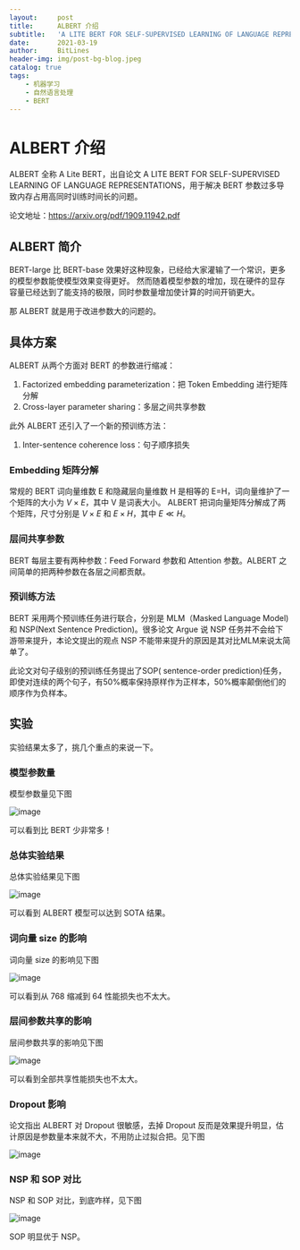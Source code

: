 ```yaml
---
layout:     post
title:      ALBERT 介绍
subtitle:   'A LITE BERT FOR SELF-SUPERVISED LEARNING OF LANGUAGE REPRESENTATIONS'
date:       2021-03-19
author:     BitLines
header-img: img/post-bg-blog.jpeg
catalog: true
tags:
    - 机器学习
    - 自然语言处理
    - BERT
---
```


# ALBERT 介绍
ALBERT 全称 A Lite BERT，出自论文 A LITE BERT FOR SELF-SUPERVISED LEARNING OF LANGUAGE REPRESENTATIONS，用于解决 BERT 参数过多导致内存占用高同时训练时间长的问题。

论文地址：<https://arxiv.org/pdf/1909.11942.pdf>

## ALBERT 简介
BERT-large 比 BERT-base 效果好这种现象，已经给大家灌输了一个常识，更多的模型参数能使模型效果变得更好。 然而随着模型参数的增加，现在硬件的显存容量已经达到了能支持的极限，同时参数量增加使计算的时间开销更大。

那 ALBERT 就是用于改进参数大的问题的。

## 具体方案
ALBERT 从两个方面对 BERT 的参数进行缩减：
1. Factorized embedding parameterization：把 Token Embedding 进行矩阵分解
2. Cross-layer parameter sharing：多层之间共享参数

此外 ALBERT 还引入了一个新的预训练方法：
1. Inter-sentence coherence loss：句子顺序损失

### Embedding 矩阵分解
常规的 BERT 词向量维数 E 和隐藏层向量维数 H 是相等的 E=H，词向量维护了一个矩阵的大小为 $V \times E$，其中 V 是词表大小。 ALBERT 把词向量矩阵分解成了两个矩阵，尺寸分别是 $V \times E$ 和 $E \times H$，其中 $E \ll H$。

### 层间共享参数
BERT 每层主要有两种参数：Feed Forward 参数和 Attention 参数。ALBERT 之间简单的把两种参数在各层之间都贡献。

### 预训练方法
BERT 采用两个预训练任务进行联合，分别是 MLM（Masked Language Model)和 NSP(Next Sentence Prediction)。很多论文 Argue 说 NSP 任务并不会给下游带来提升，本论文提出的观点 NSP 不能带来提升的原因是其对比MLM来说太简单了。

此论文对句子级别的预训练任务提出了SOP( sentence-order prediction)任务，即使对连续的两个句子，有50%概率保持原样作为正样本，50%概率颠倒他们的顺序作为负样本。

## 实验
实验结果太多了，挑几个重点的来说一下。

### 模型参数量
模型参数量见下图

![image](https://user-images.githubusercontent.com/80689631/113418414-05002480-93f8-11eb-909b-e525b41b8bb7.png)

可以看到比 BERT 少非常多！

### 总体实验结果
总体实验结果见下图

![image](https://user-images.githubusercontent.com/80689631/113418959-1138b180-93f9-11eb-8de1-012fd5523b9e.png)

可以看到 ALBERT 模型可以达到 SOTA 结果。

### 词向量 size 的影响
词向量 size 的影响见下图

![image](https://user-images.githubusercontent.com/80689631/113418763-adae8400-93f8-11eb-8487-55d9ed9ae388.png)

可以看到从 768 缩减到 64 性能损失也不太大。

### 层间参数共享的影响
层间参数共享的影响见下图

![image](https://user-images.githubusercontent.com/80689631/113418753-a9826680-93f8-11eb-8f73-f5d01dc53a82.png)

可以看到全部共享性能损失也不太大。

### Dropout 影响
论文指出 ALBERT 对 Dropout 很敏感，去掉 Dropout 反而是效果提升明显，估计原因是参数量本来就不大，不用防止过拟合把。见下图

![image](https://user-images.githubusercontent.com/80689631/113418525-3f69c180-93f8-11eb-8e5d-67e0fe49a92a.png)

### NSP 和 SOP 对比
NSP 和 SOP 对比，到底咋样，见下图

![image](https://user-images.githubusercontent.com/80689631/113418509-324cd280-93f8-11eb-9481-cae80aac1972.png)

SOP 明显优于 NSP。
